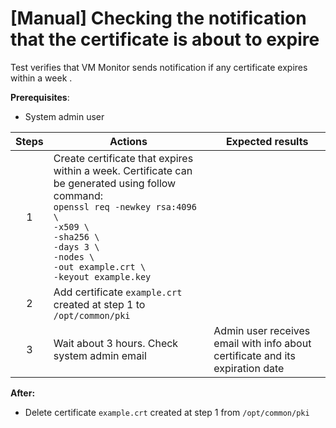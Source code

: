 # [Manual] Checking the notification that the certificate is about to expire

Test verifies that VM Monitor sends notification if any certificate expires within a week .

**Prerequisites**:
- System admin user


| Steps | Actions | Expected results |
| :---: | --- |--- |
| 1 | Create certificate that expires within a week. Certificate can be generated using follow command: <br> `openssl req -newkey rsa:4096 \` <br> `-x509 \`  <br> `-sha256 \` <br> `-days 3 \` <br> `-nodes \` <br> `-out example.crt \` <br> `-keyout example.key` |  |
| 2 | Add certificate `example.crt` created at step 1 to `/opt/common/pki` | |
| 3 | Wait about 3 hours. Check system admin email | Admin user receives email with info about certificate and its expiration date |

**After:**
- Delete certificate `example.crt` created at step 1 from `/opt/common/pki`
